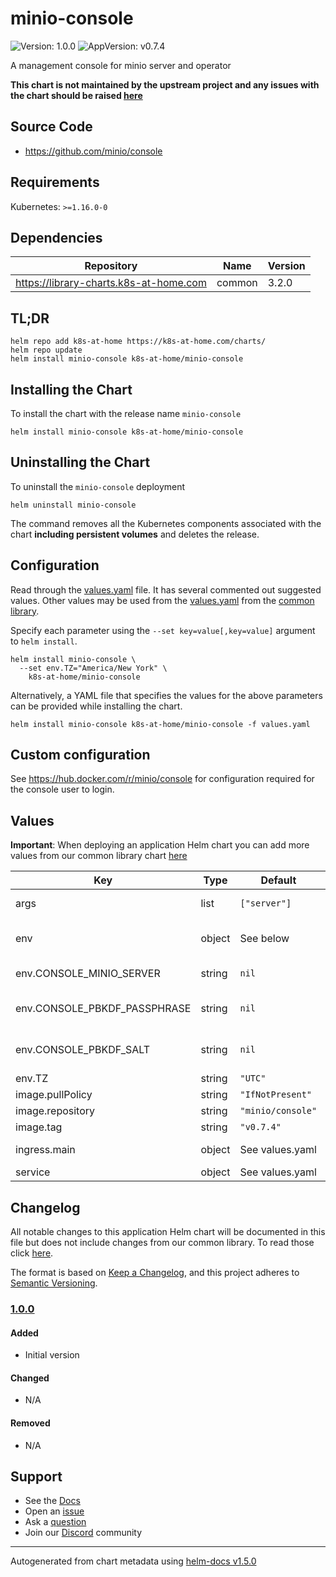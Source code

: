 # minio-console

![Version: 1.0.0](https://img.shields.io/badge/Version-1.0.0-informational?style=flat-square) ![AppVersion: v0.7.4](https://img.shields.io/badge/AppVersion-v0.7.4-informational?style=flat-square)

A management console for minio server and operator

**This chart is not maintained by the upstream project and any issues with the chart should be raised [here](https://github.com/k8s-at-home/charts/issues/new/choose)**

## Source Code

* <https://github.com/minio/console>

## Requirements

Kubernetes: `>=1.16.0-0`

## Dependencies

| Repository | Name | Version |
|------------|------|---------|
| https://library-charts.k8s-at-home.com | common | 3.2.0 |

## TL;DR

```console
helm repo add k8s-at-home https://k8s-at-home.com/charts/
helm repo update
helm install minio-console k8s-at-home/minio-console
```

## Installing the Chart

To install the chart with the release name `minio-console`

```console
helm install minio-console k8s-at-home/minio-console
```

## Uninstalling the Chart

To uninstall the `minio-console` deployment

```console
helm uninstall minio-console
```

The command removes all the Kubernetes components associated with the chart **including persistent volumes** and deletes the release.

## Configuration

Read through the [values.yaml](./values.yaml) file. It has several commented out suggested values.
Other values may be used from the [values.yaml](https://github.com/k8s-at-home/library-charts/tree/main/charts/stable/common/values.yaml) from the [common library](https://github.com/k8s-at-home/library-charts/tree/main/charts/stable/common).

Specify each parameter using the `--set key=value[,key=value]` argument to `helm install`.

```console
helm install minio-console \
  --set env.TZ="America/New York" \
    k8s-at-home/minio-console
```

Alternatively, a YAML file that specifies the values for the above parameters can be provided while installing the chart.

```console
helm install minio-console k8s-at-home/minio-console -f values.yaml
```

## Custom configuration

See https://hub.docker.com/r/minio/console for configuration required for the console user to login.

## Values

**Important**: When deploying an application Helm chart you can add more values from our common library chart [here](https://github.com/k8s-at-home/library-charts/tree/main/charts/stable/common)

| Key | Type | Default | Description |
|-----|------|---------|-------------|
| args | list | `["server"]` | Override the args for the default container. |
| env | object | See below | environment variables. See more environment variables in the [minio-console documentation](https://minio-console.org/docs). |
| env.CONSOLE_MINIO_SERVER | string | `nil` | Required: Minio server URL Example: https://minio.server:9000 |
| env.CONSOLE_PBKDF_PASSPHRASE | string | `nil` | Required: Passphrase to derive keys (generate own) Example: D6vpras1xpUgrcFpOIGA4crHvzUDQb48 |
| env.CONSOLE_PBKDF_SALT | string | `nil` | Required: Salt for derived keys (generate own) Example: ILy2FWzwjjYi1TeTEpBjEsPrwLfKZxgi |
| env.TZ | string | `"UTC"` | Set the container timezone |
| image.pullPolicy | string | `"IfNotPresent"` | image pull policy |
| image.repository | string | `"minio/console"` | image repository |
| image.tag | string | `"v0.7.4"` | image tag |
| ingress.main | object | See values.yaml | Enable and configure ingress settings for the chart under this key. |
| service | object | See values.yaml | Configures service settings for the chart. |

## Changelog

All notable changes to this application Helm chart will be documented in this file but does not include changes from our common library. To read those click [here](https://github.com/k8s-at-home/library-charts/tree/main/charts/stable/common#changelog).

The format is based on [Keep a Changelog](https://keepachangelog.com/en/1.0.0/), and this project adheres to [Semantic Versioning](https://semver.org/spec/v2.0.0.html).

### [1.0.0]

#### Added

- Initial version

#### Changed

- N/A

#### Removed

- N/A

[1.0.0]: #1.0.0

## Support

- See the [Docs](https://docs.k8s-at-home.com/our-helm-charts/getting-started/)
- Open an [issue](https://github.com/k8s-at-home/charts/issues/new/choose)
- Ask a [question](https://github.com/k8s-at-home/organization/discussions)
- Join our [Discord](https://discord.gg/sTMX7Vh) community

----------------------------------------------
Autogenerated from chart metadata using [helm-docs v1.5.0](https://github.com/norwoodj/helm-docs/releases/v1.5.0)
